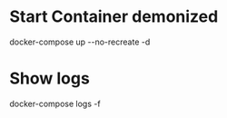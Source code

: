 # Start Container demonized
docker-compose up --no-recreate -d

# Show logs
docker-compose logs -f

